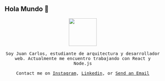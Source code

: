 ## Hola Mundo 👋
<p align="center">
    <img src="https://media.giphy.com/media/oGb5zFRuwGoc8/giphy.gif" height="90px" />
        <br><br>
            <samp>
                Soy Juan Carlos, estudiante de arquitectura y desarrollador web. Actualmente me encuentro trabajando con React y Node.js
                <!-- I'm Naiyarah. A Web Developer from Sri Lanka and Developer Advocate at IBM focusing on Data & AI. I work with developers from enterprises, startups, open source communities & universities to build their apps & solutions.-->
                <br><br>Contact me on <a href="https://twitter.com/naisofly">Instagram</a>, <a href="https://www.linkedin.com/in/naiyarah/">Linkedin</a>, or <a href="mailto:juanc.vilcherrez@gmail.com">Send an Email</a>
                </samp>
</p>
                
<!--
**juancarlos2v/juancarlos2v** is a ✨ _special_ ✨ repository because its `README.md` (this file) appears on your GitHub profile.

Here are some ideas to get you started:

- 🔭 I’m currently working on ...
- 🌱 I’m currently learning ...
- 👯 I’m looking to collaborate on ...
- 🤔 I’m looking for help with ...
- 💬 Ask me about ...
- 📫 How to reach me: ...
- 😄 Pronouns: ...
- ⚡ Fun fact: ...
-->
